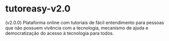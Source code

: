 # tutoreasy-v2.0
(v2.0.0) Plataforma online com tutoriais de fácil entendimento para pessoas que não possuem vivência com a tecnologia, mecanismo de ajuda e democratização do acesso à tecnologia para todos.
